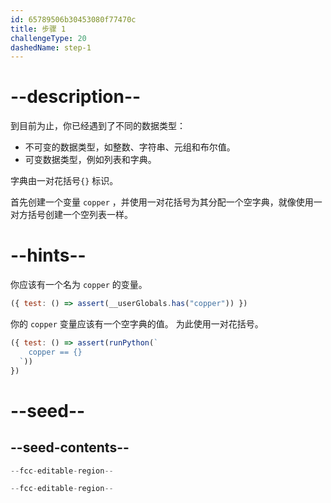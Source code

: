 ```yaml
---
id: 65789506b30453080f77470c
title: 步骤 1
challengeType: 20
dashedName: step-1
---
```


# --description--

到目前为止，你已经遇到了不同的数据类型：

- 不可变的数据类型，如整数、字符串、元组和布尔值。
- 可变数据类型，例如列表和字典。

字典由一对花括号`{}` 标识。

首先创建一个变量 `copper` ，并使用一对花括号为其分配一个空字典，就像使用一对方括号创建一个空列表一样。

# --hints--

你应该有一个名为 `copper` 的变量。

```js
({ test: () => assert(__userGlobals.has("copper")) })
```

你的 `copper` 变量应该有一个空字典的值。 为此使用一对花括号。

```js
({ test: () => assert(runPython(`
    copper == {}
  `))
})
```

# --seed--

## --seed-contents--

```py
--fcc-editable-region--

--fcc-editable-region--
```
